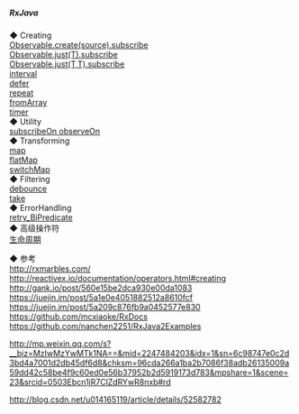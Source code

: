 ##### RxJava
◆ Creating  
[Observable.create(source).subscribe ](source/Creating/create.md)  
[Observable.just(T).subscribe ](source/Creating/just.md)  
[Observable.just(T,T).subscribe ](source/Creating/just.md)  
[interval](source/Creating/interval.md)  
[defer](source/Creating/defer.md)  
[repeat](source/Creating/repeat.md)  
[fromArray](source/Creating/fromArray.md)  
[timer](source/Creating/timer.md)  
◆ Utility  
[subscribeOn  observeOn](source/Utility/Scheduler.md)  
◆ Transforming  
[map](source/Transforming/map.md)  
[flatMap](source/Transforming/flatMap.md)  
[switchMap](source/Transforming/switchMap.md)  
◆ Filtering  
[debounce](source/Filtering/debounce.md)  
[take](source/Filtering/take.md)  
◆ ErrorHandling  
[retry_BiPredicate](source/ErrorHandling/retry_BiPredicate.md)  
◆ 高级操作符  
[生命周期](lifecycle/Lifecycle.md)  

◆  参考  
http://rxmarbles.com/  
http://reactivex.io/documentation/operators.html#creating  
http://gank.io/post/560e15be2dca930e00da1083  
https://juejin.im/post/5a1e0e4051882512a8610fcf  
https://juejin.im/post/5a209c876fb9a0452577e830  
https://github.com/mcxiaoke/RxDocs  
https://github.com/nanchen2251/RxJava2Examples  

http://mp.weixin.qq.com/s?__biz=MzIwMzYwMTk1NA==&mid=2247484203&idx=1&sn=6c98747e0c2d3bd4a7001d2db45df6d8&chksm=96cda266a1ba2b7086f38adb26135009a59dd42c58be4f9c60ed0e56b37952b2d5919173d783&mpshare=1&scene=23&srcid=0503Ebcn1jR7ClZdRYwR8nxb#rd  

http://blog.csdn.net/u014165119/article/details/52582782  




